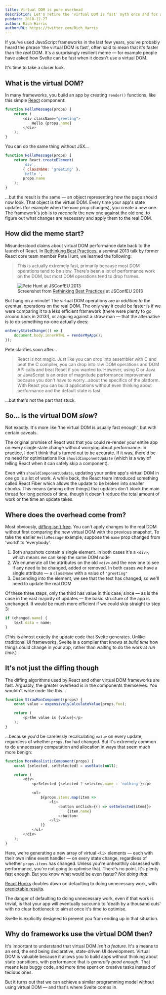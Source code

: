 ```yaml
---
title: Virtual DOM is pure overhead
description: Let's retire the 'virtual DOM is fast' myth once and for all
pubdate: 2018-12-27
author: Rich Harris
authorURL: https://twitter.com/Rich_Harris
---
```


If you've used JavaScript frameworks in the last few years, you've probably heard the phrase 'the virtual DOM is fast', often said to mean that it's faster than the *real* DOM. It's a surprisingly resilient meme — for example people have asked how Svelte can be fast when it doesn't use a virtual DOM.

It's time to take a closer look.


## What is the virtual DOM?

In many frameworks, you build an app by creating `render()` functions, like this simple [React](https://reactjs.org/) component:

```js
function HelloMessage(props) {
	return (
		<div className="greeting">
			Hello {props.name}
		</div>
	);
}
```

You can do the same thing without JSX...

```js
function HelloMessage(props) {
	return React.createElement(
		'div',
		{ className: 'greeting' },
		'Hello ',
		props.name
	);
}
```

...but the result is the same — an object representing how the page should now look. That object is the virtual DOM. Every time your app's state updates (for example when the `name` prop changes), you create a new one. The framework's job is to *reconcile* the new one against the old one, to figure out what changes are necessary and apply them to the real DOM.


## How did the meme start?

Misunderstood claims about virtual DOM performance date back to the launch of React. In [Rethinking Best Practices](https://www.youtube.com/watch?v=x7cQ3mrcKaY), a seminal 2013 talk by former React core team member Pete Hunt, we learned the following:

> This is actually extremely fast, primarily because most DOM operations tend to be slow. There's been a lot of performance work on the DOM, but most DOM operations tend to drop frames.

<figure>
	<img alt="Pete Hunt at JSConfEU 2013" src="media/rethinking-best-practices.jpg">
	<figcaption>Screenshot from <a href="https://www.youtube.com/watch?v=x7cQ3mrcKaY">Rethinking Best Practices</a> at JSConfEU 2013</figcaption>
</figure>

But hang on a minute! The virtual DOM operations are *in addition to* the eventual operations on the real DOM. The only way it could be faster is if we were comparing it to a less efficient framework (there were plenty to go around back in 2013!), or arguing against a straw man — that the alternative is to do something no-one actually does:

```js
onEveryStateChange(() => {
	document.body.innerHTML = renderMyApp();
});
```

Pete clarifies soon after...

> React is not magic. Just like you can drop into assembler with C and beat the C compiler, you can drop into raw DOM operations and DOM API calls and beat React if you wanted to. However, using C or Java or JavaScript is an order of magnitude performance improvement because you don't have to worry...about the specifics of the platform. With React you can build applications without even thinking about performance and the default state is fast.

...but that's not the part that stuck.



## So... is the virtual DOM *slow*?

Not exactly. It's more like 'the virtual DOM is usually fast enough', but with certain caveats.

The original promise of React was that you could re-render your entire app on every single state change without worrying about performance. In practice, I don't think that's turned out to be accurate. If it was, there'd be no need for optimisations like `shouldComponentUpdate` (which is a way of telling React when it can safely skip a component).

Even with `shouldComponentUpdate`, updating your entire app's virtual DOM in one go is a lot of work. A while back, the React team introduced something called React Fiber which allows the update to be broken into smaller chunks. This means (among other things) that updates don't block the main thread for long periods of time, though it doesn't reduce the total amount of work or the time an update takes.


## Where does the overhead come from?

Most obviously, [diffing isn't free](https://twitter.com/pcwalton/status/1015694528857047040). You can't apply changes to the real DOM without first comparing the new virtual DOM with the previous snapshot. To take the earlier `HelloMessage` example, suppose the `name` prop changed from 'world' to 'everybody'.

1. Both snapshots contain a single element. In both cases it's a `<div>`, which means we can keep the same DOM node
2. We enumerate all the attributes on the old `<div>` and the new one to see if any need to be changed, added or removed. In both cases we have a single attribute — a `className` with a value of `"greeting"`
3. Descending into the element, we see that the text has changed, so we'll need to update the real DOM

Of these three steps, only the third has value in this case, since — as is the case in the vast majority of updates — the basic structure of the app is unchanged. It would be much more efficient if we could skip straight to step 3:

```js
if (changed.name) {
	text.data = name;
}
```

(This is almost exactly the update code that Svelte generates. Unlike traditional UI frameworks, Svelte is a compiler that knows at *build time* how things could change in your app, rather than waiting to do the work at *run time*.)


## It's not just the diffing though

The diffing algorithms used by React and other virtual DOM frameworks are fast. Arguably, the greater overhead is in the components themselves. You wouldn't write code like this...

```js
function StrawManComponent(props) {
	const value = expensivelyCalculateValue(props.foo);

	return (
		<p>the value is {value}</p>
	);
}
```

...because you'd be carelessly recalculating `value` on every update, regardless of whether `props.foo` had changed. But it's extremely common to do unnecessary computation and allocation in ways that seem much more benign:

```js
function MoreRealisticComponent(props) {
	const [selected, setSelected] = useState(null);

	return (
		<div>
			<p>Selected {selected ? selected.name : 'nothing'}</p>

			<ul>
				${props.items.map(item =>
					<li>
						<button onClick={() => setSelected(item)}>
							{item.name}
						</button>
					</li>
				)}
			</ul>
		</div>
	);
}
```

Here, we're generating a new array of virtual `<li>` elements — each with their own inline event handler — on every state change, regardless of whether `props.items` has changed. Unless you're unhealthily obsessed with performance, you're not going to optimise that. There's no point. It's plenty fast enough. But you know what would be even faster? *Not doing that.*

<aside><p><a href="https://reactjs.org/docs/hooks-intro.html">React Hooks</a> doubles down on defaulting to doing unnecessary work, with <a href="https://twitter.com/thekitze/status/1078582382201131008">predictable results</a>.</p></aside>

The danger of defaulting to doing unnecessary work, even if that work is trivial, is that your app will eventually succumb to 'death by a thousand cuts' with no clear bottleneck to aim at once it's time to optimise.

Svelte is explicitly designed to prevent you from ending up in that situation.


## Why do frameworks use the virtual DOM then?

It's important to understand that virtual DOM *isn't a feature*. It's a means to an end, the end being declarative, state-driven UI development. Virtual DOM is valuable because it allows you to build apps without thinking about state transitions, with performance that is *generally good enough*. That means less buggy code, and more time spent on creative tasks instead of tedious ones.

But it turns out that we can achieve a similar programming model without using virtual DOM — and that's where Svelte comes in.